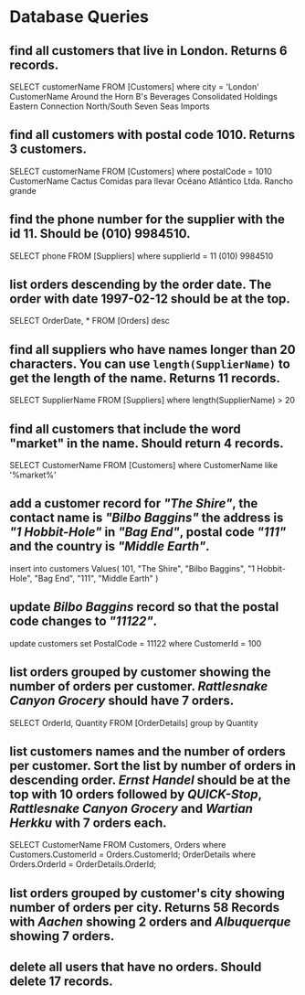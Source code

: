 # Database Queries

## find all customers that live in London. Returns 6 records.
SELECT customerName FROM [Customers] where city = 'London'
    CustomerName
Around the Horn
B's Beverages
Consolidated Holdings
Eastern Connection
North/South
Seven Seas Imports
## find all customers with postal code 1010. Returns 3 customers.
SELECT customerName FROM [Customers] where postalCode = 1010
    CustomerName
Cactus Comidas para llevar
Océano Atlántico Ltda.
Rancho grande

## find the phone number for the supplier with the id 11. Should be (010) 9984510.
 SELECT phone FROM [Suppliers] where supplierId = 11
(010) 9984510

## list orders descending by the order date. The order with date 1997-02-12 should be at the top.
SELECT OrderDate, * FROM [Orders] desc

## find all suppliers who have names longer than 20 characters. You can use `length(SupplierName)` to get the length of the name. Returns 11 records.
SELECT SupplierName FROM [Suppliers] where length(SupplierName) > 20


## find all customers that include the word "market" in the name. Should return 4 records.
SELECT CustomerName FROM [Customers] where CustomerName like '%market%'

## add a customer record for _"The Shire"_, the contact name is _"Bilbo Baggins"_ the address is _"1 Hobbit-Hole"_ in _"Bag End"_, postal code _"111"_ and the country is _"Middle Earth"_.
insert into customers 
Values( 101, "The Shire", "Bilbo Baggins", "1 Hobbit-Hole", "Bag End",  "111", "Middle Earth" )

## update _Bilbo Baggins_ record so that the postal code changes to _"11122"_.
update customers
set PostalCode = 11122
where CustomerId = 100

## list orders grouped by customer showing the number of orders per customer. _Rattlesnake Canyon Grocery_ should have 7 orders.
SELECT OrderId, Quantity FROM [OrderDetails] group by Quantity

## list customers names and the number of orders per customer. Sort the list by number of orders in descending order. _Ernst Handel_ should be at the top with 10 orders followed by _QUICK-Stop_, _Rattlesnake Canyon Grocery_ and _Wartian Herkku_ with 7 orders each.
SELECT CustomerName FROM Customers,
 Orders where Customers.CustomerId = Orders.CustomerId; 
 OrderDetails where Orders.OrderId = OrderDetails.OrderId;

## list orders grouped by customer's city showing number of orders per city. Returns 58 Records with _Aachen_ showing 2 orders and _Albuquerque_ showing 7 orders.

## delete all users that have no orders. Should delete 17 records.
